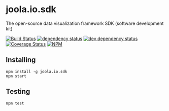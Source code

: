 # joola.io.sdk
The open-source data visualization framework
SDK (software development kit)

[![Build Status][3]][4] [![dependency status][5]][6] [![dev dependency status][7]][8] [![Coverage Status][1]][2]
[![NPM](https://nodei.co/npm/joola.io.sdk.png)](https://nodei.co/npm/joola.io.sdk/)

Installing
----------

```
npm install -g joola.io.sdk
npm start
```


Testing
-------

```
npm test   
```

[1]: https://coveralls.io/repos/joola/joola.io.sdk/badge.png
[2]: https://coveralls.io/r/joola/joola.io.sdk
[3]: https://travis-ci.org/joola/joola.io.sdk.png
[4]: https://travis-ci.org/joola/joola.io.sdk
[5]: https://david-dm.org/joola/joola.io.sdk.png
[6]: https://david-dm.org/joola/joola.io.sdk
[7]: https://david-dm.org/joola/joola.io.sdk/dev-status.png
[8]: https://david-dm.org/joola/joola.io.sdk#info=devDependencies

